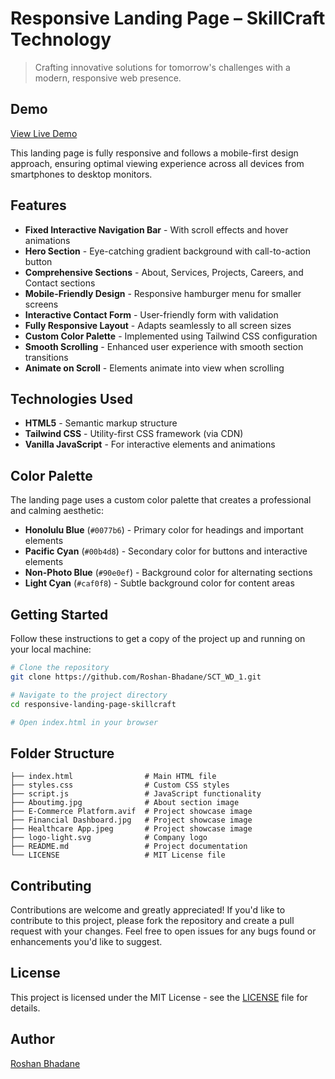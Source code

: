 # Responsive Landing Page – SkillCraft Technology

> Crafting innovative solutions for tomorrow's challenges with a modern, responsive web presence.

## Demo

[View Live Demo](https://roshan-bhadane.github.io/SCT_WD_1/)

This landing page is fully responsive and follows a mobile-first design approach, ensuring optimal viewing experience across all devices from smartphones to desktop monitors.

## Features

- **Fixed Interactive Navigation Bar** - With scroll effects and hover animations
- **Hero Section** - Eye-catching gradient background with call-to-action button
- **Comprehensive Sections** - About, Services, Projects, Careers, and Contact sections
- **Mobile-Friendly Design** - Responsive hamburger menu for smaller screens
- **Interactive Contact Form** - User-friendly form with validation
- **Fully Responsive Layout** - Adapts seamlessly to all screen sizes
- **Custom Color Palette** - Implemented using Tailwind CSS configuration
- **Smooth Scrolling** - Enhanced user experience with smooth section transitions
- **Animate on Scroll** - Elements animate into view when scrolling

## Technologies Used

- **HTML5** - Semantic markup structure
- **Tailwind CSS** - Utility-first CSS framework (via CDN)
- **Vanilla JavaScript** - For interactive elements and animations

## Color Palette

The landing page uses a custom color palette that creates a professional and calming aesthetic:

- **Honolulu Blue** (`#0077b6`) - Primary color for headings and important elements
- **Pacific Cyan** (`#00b4d8`) - Secondary color for buttons and interactive elements
- **Non-Photo Blue** (`#90e0ef`) - Background color for alternating sections
- **Light Cyan** (`#caf0f8`) - Subtle background color for content areas

## Getting Started

Follow these instructions to get a copy of the project up and running on your local machine:

```bash
# Clone the repository
git clone https://github.com/Roshan-Bhadane/SCT_WD_1.git

# Navigate to the project directory
cd responsive-landing-page-skillcraft

# Open index.html in your browser
```

## Folder Structure

```
├── index.html                # Main HTML file
├── styles.css                # Custom CSS styles
├── script.js                 # JavaScript functionality
├── Aboutimg.jpg              # About section image
├── E-Commerce Platform.avif  # Project showcase image
├── Financial Dashboard.jpg   # Project showcase image
├── Healthcare App.jpeg       # Project showcase image
├── logo-light.svg            # Company logo
├── README.md                 # Project documentation
└── LICENSE                   # MIT License file
```

## Contributing

Contributions are welcome and greatly appreciated! If you'd like to contribute to this project, please fork the repository and create a pull request with your changes. Feel free to open issues for any bugs found or enhancements you'd like to suggest.

## License

This project is licensed under the MIT License - see the [LICENSE](LICENSE) file for details.

## Author

[Roshan Bhadane](https://github.com/Roshan-Bhadane)


